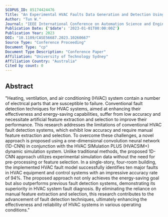 ```yaml
---
SCOPUS_ID: 85174424476
Title: "An Experimental HVAC Faults Data Generation and Detection Using One-Dimensional Convolutional Neural Networks"
Author: "Tun W."
Journal: "IEEE International Conference on Automation Science and Engineering"
Publication Date: {'$date': '2023-01-01T00:00:00Z'}
Publication Year: 2023
DOI: "10.1109/CASE56687.2023.10260667"
Source Type: "Conference Proceeding"
Document Type: "cp"
Document Type Description: "Conference Paper"
Affiliation: "University of Technology Sydney"
Affiliation Country: "Australia"
Cited by count: 0
---
```


## Abstract
"Heating, ventilation, and air conditioning (HVAC) system contain a number of electrical parts that are susceptible to failure. Conventional fault detection techniques for HVAC systems, aimed at enhancing their effectiveness and energy-saving capabilities, suffer from low accuracy and necessitate artificial feature extraction and selection to improve their performance. This research addresses the limitations of conventional HVAC fault detection systems, which exhibit low accuracy and require manual feature extraction and selection. To overcome these challenges, a novel approach is proposed using a one-dimensional convolution neural network (1D-CNN) in conjunction with the HVAC SIMulation PLUS (HVACSIM+) dynamic simulation system. Unlike traditional methods, the proposed 1D-CNN approach utilizes experimental simulation data without the need for pre-processing or feature selection. In a single-story, four-room building, the implemented HVAC fault model successfully identifies ten major faults in HVAC equipment and control systems with an impressive accuracy rate of 94%. The proposed approach not only achieves the energy-saving goal but also outperforms previous fault detection systems, demonstrating its superiority in HVAC system fault diagnosis. By eliminating the reliance on manual feature extraction and selection, this research contributes to the advancement of fault detection techniques, ultimately enhancing the effectiveness and reliability of HVAC systems in various operating conditions."
